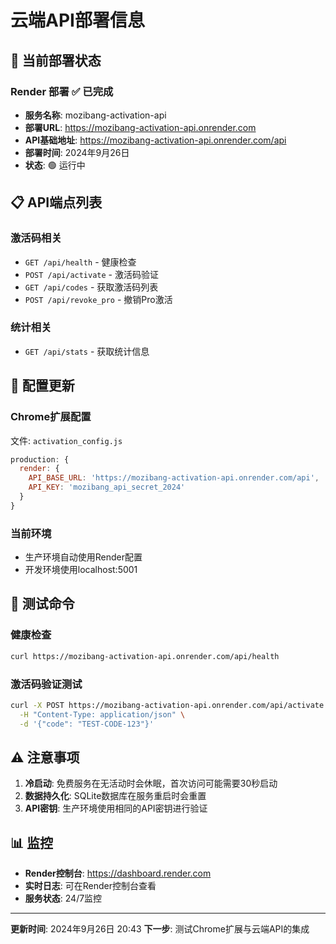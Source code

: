 # 云端API部署信息

## 🚀 当前部署状态

### Render 部署 ✅ 已完成
- **服务名称**: mozibang-activation-api
- **部署URL**: https://mozibang-activation-api.onrender.com
- **API基础地址**: https://mozibang-activation-api.onrender.com/api
- **部署时间**: 2024年9月26日
- **状态**: 🟢 运行中

## 📋 API端点列表

### 激活码相关
- `GET /api/health` - 健康检查
- `POST /api/activate` - 激活码验证
- `GET /api/codes` - 获取激活码列表
- `POST /api/revoke_pro` - 撤销Pro激活

### 统计相关
- `GET /api/stats` - 获取统计信息

## 🔧 配置更新

### Chrome扩展配置
文件: `activation_config.js`
```javascript
production: {
  render: {
    API_BASE_URL: 'https://mozibang-activation-api.onrender.com/api',
    API_KEY: 'mozibang_api_secret_2024'
  }
}
```

### 当前环境
- 生产环境自动使用Render配置
- 开发环境使用localhost:5001

## 🧪 测试命令

### 健康检查
```bash
curl https://mozibang-activation-api.onrender.com/api/health
```

### 激活码验证测试
```bash
curl -X POST https://mozibang-activation-api.onrender.com/api/activate \
  -H "Content-Type: application/json" \
  -d '{"code": "TEST-CODE-123"}'
```

## ⚠️ 注意事项

1. **冷启动**: 免费服务在无活动时会休眠，首次访问可能需要30秒启动
2. **数据持久化**: SQLite数据库在服务重启时会重置
3. **API密钥**: 生产环境使用相同的API密钥进行验证

## 📊 监控

- **Render控制台**: https://dashboard.render.com
- **实时日志**: 可在Render控制台查看
- **服务状态**: 24/7监控

---

**更新时间**: 2024年9月26日 20:43
**下一步**: 测试Chrome扩展与云端API的集成